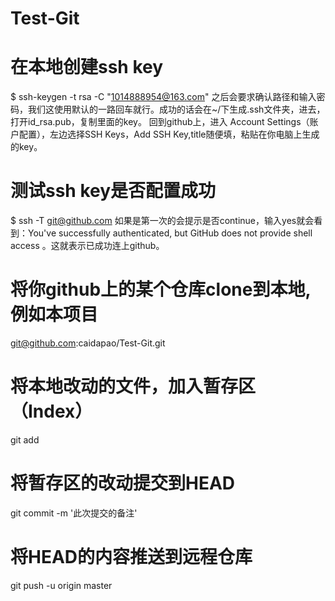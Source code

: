 # Test-Git
# 在本地创建ssh key
$ ssh-keygen -t rsa -C "1014888954@163.com"
之后会要求确认路径和输入密码，我们这使用默认的一路回车就行。成功的话会在~/下生成.ssh文件夹，进去，打开id_rsa.pub，复制里面的key。
回到github上，进入 Account Settings（账户配置），左边选择SSH Keys，Add SSH Key,title随便填，粘贴在你电脑上生成的key。

# 测试ssh key是否配置成功 

$ ssh -T git@github.com
如果是第一次的会提示是否continue，输入yes就会看到：You've successfully authenticated, but GitHub does not provide shell access 。这就表示已成功连上github。

# 将你github上的某个仓库clone到本地,例如本项目

git@github.com:caidapao/Test-Git.git

# 将本地改动的文件，加入暂存区（Index）

git add <filename>

# 将暂存区的改动提交到HEAD

git commit -m '此次提交的备注'

# 将HEAD的内容推送到远程仓库

git push -u origin master



